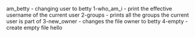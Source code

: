 am_betty - changing user to betty
1-who_am_i - print the effective username of the current user
2-groups - prints all the groups the current user is part of
3-new_owner - changes the file owner to betty
4-empty - create empty file hello
